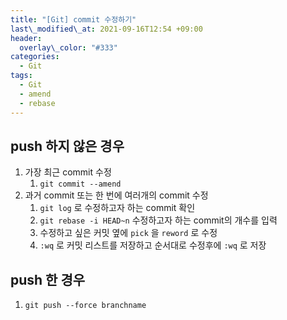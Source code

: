 ```yaml
---
title: "[Git] commit 수정하기"
last\_modified\_at: 2021-09-16T12:54 +09:00
header:
  overlay\_color: "#333"
categories:
  - Git
tags:
  - Git
  - amend
  - rebase
---
```

## push 하지 않은 경우
1. 가장 최근 commit 수정
	1. `git commit --amend`
2. 과거 commit 또는 한 번에 여러개의 commit 수정
	1. `git log` 로 수정하고자 하는 commit 확인
	2. `git rebase -i HEAD~n` 수정하고자 하는 commit의 개수를 입력
	3. 수정하고 싶은 커밋 옆에 `pick` 을 `reword` 로 수정
	4. `:wq` 로 커밋 리스트를 저장하고 순서대로 수정후에 `:wq` 로 저장

## push 한 경우
1. `git push --force branchname`
